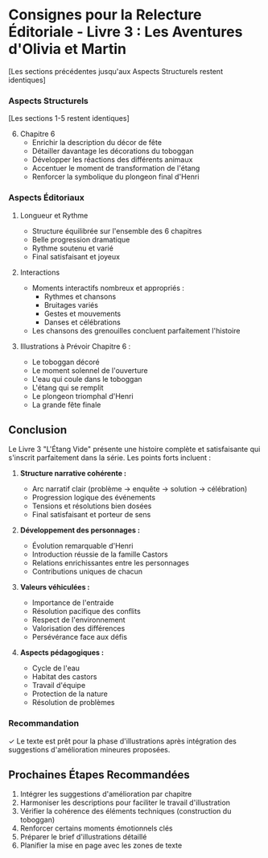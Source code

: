 # Consignes pour la Relecture Éditoriale - Livre 3 : Les Aventures d'Olivia et Martin

[Les sections précédentes jusqu'aux Aspects Structurels restent identiques]

### Aspects Structurels
[Les sections 1-5 restent identiques]

6. Chapitre 6
    - Enrichir la description du décor de fête
    - Détailler davantage les décorations du toboggan
    - Développer les réactions des différents animaux
    - Accentuer le moment de transformation de l'étang
    - Renforcer la symbolique du plongeon final d'Henri

### Aspects Éditoriaux
1. Longueur et Rythme
    - Structure équilibrée sur l'ensemble des 6 chapitres
    - Belle progression dramatique
    - Rythme soutenu et varié
    - Final satisfaisant et joyeux

2. Interactions
    - Moments interactifs nombreux et appropriés :
      * Rythmes et chansons
      * Bruitages variés
      * Gestes et mouvements
      * Danses et célébrations
    - Les chansons des grenouilles concluent parfaitement l'histoire

3. Illustrations à Prévoir
    Chapitre 6 :
    - Le toboggan décoré
    - Le moment solennel de l'ouverture
    - L'eau qui coule dans le toboggan
    - L'étang qui se remplit
    - Le plongeon triomphal d'Henri
    - La grande fête finale

## Conclusion

Le Livre 3 "L'Étang Vide" présente une histoire complète et satisfaisante qui s'inscrit parfaitement dans la série. Les points forts incluent :

1. **Structure narrative cohérente :**
   - Arc narratif clair (problème → enquête → solution → célébration)
   - Progression logique des événements
   - Tensions et résolutions bien dosées
   - Final satisfaisant et porteur de sens

2. **Développement des personnages :**
   - Évolution remarquable d'Henri
   - Introduction réussie de la famille Castors
   - Relations enrichissantes entre les personnages
   - Contributions uniques de chacun

3. **Valeurs véhiculées :**
   - Importance de l'entraide
   - Résolution pacifique des conflits
   - Respect de l'environnement
   - Valorisation des différences
   - Persévérance face aux défis

4. **Aspects pédagogiques :**
   - Cycle de l'eau
   - Habitat des castors
   - Travail d'équipe
   - Protection de la nature
   - Résolution de problèmes

### Recommandation

✓ Le texte est prêt pour la phase d'illustrations après intégration des suggestions d'amélioration mineures proposées.

## Prochaines Étapes Recommandées

1. Intégrer les suggestions d'amélioration par chapitre
2. Harmoniser les descriptions pour faciliter le travail d'illustration
3. Vérifier la cohérence des éléments techniques (construction du toboggan)
4. Renforcer certains moments émotionnels clés
5. Préparer le brief d'illustrations détaillé
6. Planifier la mise en page avec les zones de texte
